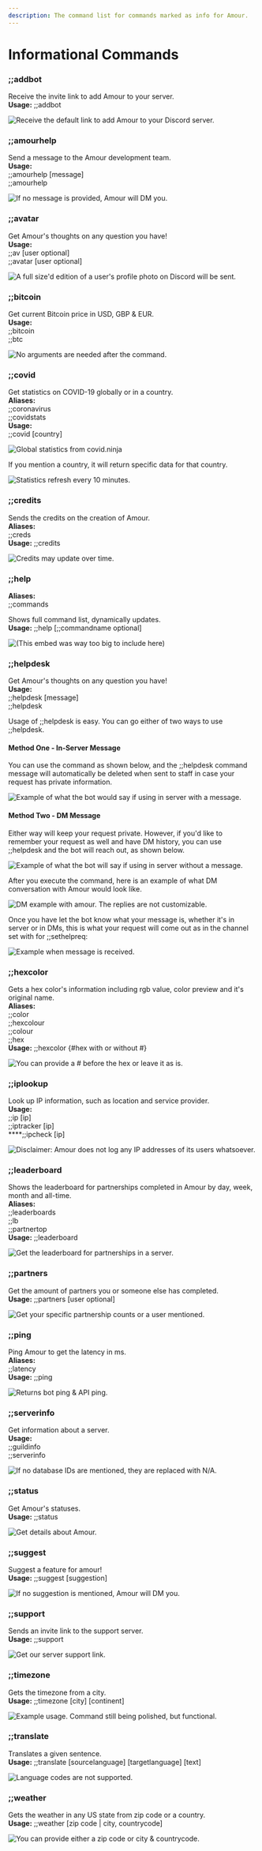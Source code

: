 ```yaml
---
description: The command list for commands marked as info for Amour.
---
```


# Informational Commands

### ;;addbot

Receive the invite link to add Amour to your server.  
**Usage:** ;;addbot

![Receive the default link to add Amour to your Discord server.](../.gitbook/assets/addbot.png)

### ;;amourhelp

Send a message to the Amour development team.  
**Usage:**  
;;amourhelp \[message\]  
;;amourhelp

![If no message is provided, Amour will DM you.](../.gitbook/assets/amourhelp.png)

### ;;avatar

Get Amour's thoughts on any question you have!  
**Usage:**   
;;av \[user optional\]  
;;avatar \[user optional\]

![A full size&apos;d edition of a user&apos;s profile photo on Discord will be sent.](../.gitbook/assets/avatar.png)

### ;;bitcoin

Get current Bitcoin price in USD, GBP & EUR.  
**Usage:**   
;;bitcoin  
;;btc

![No arguments are needed after the command.](../.gitbook/assets/btc.png)

### ;;covid

Get statistics on COVID-19 globally or in a country.  
**Aliases:**  
;;coronavirus  
;;covidstats  
**Usage:**  
;;covid \[country\]

![Global statistics from covid.ninja](../.gitbook/assets/covidglobal.png)

If you mention a country, it will return specific data for that country.

![Statistics refresh every 10 minutes.](../.gitbook/assets/covidcountry.png)

### ;;credits

Sends the credits on the creation of Amour.  
**Aliases:**  
;;creds  
**Usage:** ;;credits

![Credits may update over time.](../.gitbook/assets/credits.png)

### ;;help

**Aliases:**  
;;commands

Shows full command list, dynamically updates.  
**Usage:** ;;help \[;;commandname optional\]

![\(This embed was way too big to include here\)](../.gitbook/assets/screen-shot-2020-12-18-at-11.27.14-pm.png)

### ;;helpdesk

Get Amour's thoughts on any question you have!  
**Usage:**  
;;helpdesk \[message\]  
;;helpdesk

Usage of ;;helpdesk is easy. You can go either of two ways to use ;;helpdesk.

#### Method One - In-Server Message

You can use the command as shown below, and the ;;helpdesk command message will automatically be deleted when sent to staff in case your request has private information.

![Example of what the bot would say if using in server with a message.](../.gitbook/assets/screen-shot-2020-08-04-at-2.04.25-pm.png)

#### Method Two - DM Message

Either way will keep your request private. However, if you'd like to remember your request as well and have DM history, you can use ;;helpdesk and the bot will reach out, as shown below.

![Example of what the bot will say if using in server without a message.](../.gitbook/assets/screen-shot-2020-08-04-at-2.07.41-pm.png)

After you execute the command, here is an example of what DM conversation with Amour would look like.

![DM example with amour. The replies are not customizable.](../.gitbook/assets/screen-shot-2020-08-04-at-2.07.51-pm.png)

Once you have let the bot know what your message is, whether it's in server or in DMs, this is what your request will come out as in the channel set with for ;;sethelpreq:

![Example when message is received.](../.gitbook/assets/screen-shot-2020-08-04-at-2.04.30-pm.png)

### ;;hexcolor

Gets a hex color's information including rgb value, color preview and it's original name.  
**Aliases:**  
;;color  
;;hexcolour  
;;colour  
;;hex  
**Usage:** ;;hexcolor {\#hex with or without \#}

![You can provide a \# before the hex or leave it as is.](../.gitbook/assets/hexcolor.png)

### ;;iplookup

Look up IP information, such as location and service provider.  
**Usage:**  
;;ip \[ip\]  
;;iptracker \[ip\]  
****;;ipcheck \[ip\]

![Disclaimer: Amour does not log any IP addresses of its users whatsoever.](../.gitbook/assets/iplookup.png)

### ;;leaderboard

Shows the leaderboard for partnerships completed in Amour by day, week, month and all-time.  
**Aliases:**  
;;leaderboards  
;;lb  
;;partnertop  
**Usage:** ;;leaderboard

![Get the leaderboard for partnerships in a server.](../.gitbook/assets/leaderboard.png)

### ;;partners

Get the amount of partners you or someone else has completed.  
**Usage:** ;;partners \[user optional\]

![Get your specific partnership counts or a user mentioned.](../.gitbook/assets/partners.png)

### ;;ping

Ping Amour to get the latency in ms.  
**Aliases:**  
;;latency  
**Usage:** ;;ping

![Returns bot ping &amp; API ping.](../.gitbook/assets/ping.png)

### ;;serverinfo

Get information about a server.  
**Usage:**  
;;guildinfo  
;;serverinfo

![If no database IDs are mentioned, they are replaced with N/A.](../.gitbook/assets/serverinfo.png)

### ;;status

Get Amour's statuses.  
**Usage:** ;;status

![Get details about Amour.](../.gitbook/assets/status.png)

### ;;suggest

Suggest a feature for amour!  
**Usage:** ;;suggest \[suggestion\]

![If no suggestion is mentioned, Amour will DM you.](../.gitbook/assets/suggest.png)

### ;;support

Sends an invite link to the support server.  
**Usage:** ;;support

![Get our server support link.](../.gitbook/assets/support.png)

### ;;timezone

Gets the timezone from a city.  
**Usage:** ;;timezone \[city\] \[continent\]

![Example usage. Command still being polished, but functional.](../.gitbook/assets/timezone.png)

### ;;translate

Translates a given sentence.  
**Usage:** ;;translate \[sourcelanguage\] \[targetlanguage\] \[text\]

![Language codes are not supported.](../.gitbook/assets/translate.png)

### ;;weather

Gets the weather in any US state from zip code or a country.  
**Usage:** ;;weather \[zip code \| city, countrycode\]

![You can provide either a zip code or city &amp; countrycode.](../.gitbook/assets/weather.png)

